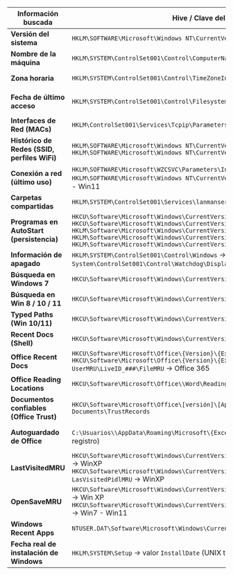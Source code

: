 | Información buscada                          | Hive / Clave del Registro                                                                                                                                                                                                                                                                                      | Hive físico               | Notas                                                                          |
| -------------------------------------------- | -------------------------------------------------------------------------------------------------------------------------------------------------------------------------------------------------------------------------------------------------------------------------------------------------------------- | ------------------------- | ------------------------------------------------------------------------------ |
| **Versión del sistema**                      | `HKLM\SOFTWARE\Microsoft\Windows NT\CurrentVersion`                                                                                                                                                                                                                                                            | `SOFTWARE`                | `ProductName`, `ReleaseId`, `CurrentBuild`                                     |
| **Nombre de la máquina**                     | `HKLM\SYSTEM\ControlSet001\Control\ComputerName\ComputerName`                                                                                                                                                                                                                                                  | `SYSTEM`                  | Valor: `ComputerName`                                                          |
| **Zona horaria**                             | `HKLM\SYSTEM\ControlSet001\Control\TimeZoneInformation`                                                                                                                                                                                                                                                        | `SYSTEM`                  | Valores como `TimeZoneKeyName` o `Bias`                                        |
| **Fecha de último acceso**                   | `HKLM\SYSTEM\ControlSet001\Control\Filesystem`                                                                                                                                                                                                                                                                 | `SYSTEM`                  | Por defecto esta desactivado. Esta activado si `NtfsDisableLastAccessUpdate=0` |
| **Interfaces de Red (MACs)**                 | `HKLM\ControlSet001\Services\Tcpip\Parameters\Interfaces\{GUID_INTERFACE}`                                                                                                                                                                                                                                     | `SYSTEM`                  | Dentro de subclaves `000x`                                                     |
| **Histórico de Redes (SSID, perfiles WiFi)** | `HKLM\SOFTWARE\Microsoft\Windows NT\CurrentVersion\NetworkList\`<br>`HKLM\SOFTWARE\Microsoft\Windows NT\CurrentVersion\NetworkList\Nla\Cache`                                                                                                                                                                  | `SOFTWARE`                | Información de redes WiFi usadas                                               |
| **Conexión a red (último uso)**              | `HKLM\SOFTWARE\Microsoft\WZCSVC\Parameters\Interfaces\{GUID}` -> XP<br>`HKLM\SOFTWARE\Microsoft\Windows NT\CurrentVersion\NetworkList\\Profiles` -> Win7 - Win11                                                                                                                                               | `SOFTWARE`                | Fecha y red usada recientemente                                                |
| **Carpetas compartidas**                     | `HKLM\SYSTEM\ControlSet001\Services\lanmanserver\Shares\`                                                                                                                                                                                                                                                      | `SYSTEM`                  | Nombres de carpetas compartidas y rutas                                        |
| **Programas en AutoStart (persistencia)**    | `HKCU\Software\Microsoft\Windows\CurrentVersion\Run`<br>`HKCU\Software\Microsoft\Windows\CurrentVersion\RunOnce`<br>`HKLM\Software\Microsoft\Windows\CurrentVersion\Runonce`<br>`HKLM\Software\Microsoft\Windows\CurrentVersion\Policies\Explorer\Run`<br>`HKLM\Software\Microsoft\Windows\CurrentVersion\Run` | `NTUSER.DAT` / `SOFTWARE` | Clásico punto de persistencia                                                  |
| **Información de apagado**                   | `HKLM\SYSTEM\ControlSet001\Control\Windows` → valor `ShutdownTime`<br>`System\ControlSet001\Control\Watchdog\Display (Shutdown count)` -> solo XP                                                                                                                                                              | `SYSTEM`                  | Timestamp del último apagado                                                   |
| **Búsqueda en Windows 7**                    | `HKCU\Software\Microsoft\Windows\CurrentVersion\Explorer\WordWheelQuery`                                                                                                                                                                                                                                       | `NTUSER.DAT`              | Historial de búsquedas del usuario                                             |
| **Búsqueda en Win 8 / 10 / 11**              | `HKCU\Software\Microsoft\Windows\CurrentVersion\Explorer\WordWheelQuery`                                                                                                                                                                                                                                       | `NTUSER.DAT`              | Búsqueda en la barra de búsqueda del Explorer                                  |
| **Typed Paths (Win 10/11)**                  | `HKCU\Software\Microsoft\Windows\CurrentVersion\Explorer\TypedPaths`                                                                                                                                                                                                                                           | `NTUSER.DAT`              | Rutas escritas en la barra de dirección                                        |
| **Recent Docs (Shell)**                      | `HKCU\Software\Microsoft\Windows\CurrentVersion\Explorer\RecentDocs`                                                                                                                                                                                                                                           | `NTUSER.DAT`              | Archivos recientes por extensión                                               |
| **Office Recent Docs**                       | `HKCU\Software\Microsoft\Office\{Version}\{Excel\|Word}\FileMRU`<br>`HKCU\Software\Microsoft\Office\{Version}\{Excel\|Word}\ UserMRU\LiveID_###\FileMRU` -> Office 365                                                                                                                                         | `NTUSER.DAT`              | Por ejemplo: `Word`, `Excel`, etc.                                             |
| **Office Reading Locations**                 | `HKCU\Software\Microsoft\Office\\Word\Reading Locations\Document X`                                                                                                                                                                                                                                            | `NTUSER.DAT`              | Posición del cursor al cerrar                                                  |
| **Documentos confiables (Office Trust)**     | `HKCU\Software\Microsoft\Office\[versión]\[AppName]\Security\Trusted Documents\TrustRecords`                                                                                                                                                                                                                   | `NTUSER.DAT`              | Documentos marcados como seguros                                               |
| **Autoguardado de Office**                   | `C:\Usuarios\\AppData\Roaming\Microsoft\{Excel\|Word\|Powerpoint}\` (No en el registro)                                                                                                                                                                                                                        | Archivo del sistema       | Guardados temporales de Office                                                 |
| **LastVisitedMRU**                           | `HKCU\Software\Microsoft\Windows\CurrentVersion\Explorer\ComDlg32\LastVisitedMRU` -> WinXP<br>`HKCU\Software\Microsoft\Windows\CurrentVersion\Explorer\ComDlg32\LastVisitedMRU LasVisitedPidlMRU` -> WinXP                                                                                                     | `NTUSER.DAT`              | Directorios abiertos recientemente                                             |
| **OpenSaveMRU**                              | `HKCU\Software\Microsoft\Windows\CurrentVersion\Explorer\ComDlg32\OpenSavePidlMRU` -> Win XP<br>`HKCU\Software\Microsoft\Windows\CurrentVersion\Explorer\ComDlg32\OpenSavePidlMRU` -> Win7 - Win11                                                                                                             | `NTUSER.DAT`              | Historial de archivos abiertos                                                 |
| **Windows Recent Apps**                      | `NTUSER.DAT\Software\Microsoft\Windows\CurrentVersion\Search\RecentApps`                                                                                                                                                                                                                                       | `NTUSER.DAT`              | Apps usadas recientemente                                                      |
| **Fecha real de instalación de Windows**     | `HKLM\SYSTEM\Setup` → valor `InstallDate` (UNIX timestamp)                                                                                                                                                                                                                                                     | `SYSTEM`                  | Convertir a fecha con Epoch converter                                          |
